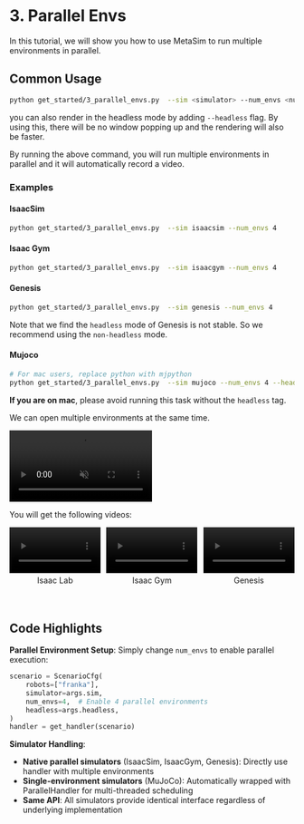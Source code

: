 # 3. Parallel Envs
In this tutorial, we will show you how to use MetaSim to run multiple environments in parallel.

## Common Usage

```bash
python get_started/3_parallel_envs.py  --sim <simulator> --num_envs <num_envs>
```
you can also render in the headless mode by adding `--headless` flag. By using this, there will be no window popping up and the rendering will also be faster.

By running the above command, you will run multiple environments in parallel and it will automatically record a video.


### Examples

#### IsaacSim
```bash
python get_started/3_parallel_envs.py  --sim isaacsim --num_envs 4
```

#### Isaac Gym
```bash
python get_started/3_parallel_envs.py  --sim isaacgym --num_envs 4
```

#### Genesis
```bash
python get_started/3_parallel_envs.py  --sim genesis --num_envs 4
```
Note that we find the `headless` mode of Genesis is not stable. So we recommend using the `non-headless` mode.

#### Mujoco
```bash
# For mac users, replace python with mjpython
python get_started/3_parallel_envs.py  --sim mujoco --num_envs 4 --headless
```
**If you are on mac**, please avoid running this task without the `headless` tag.

We can open multiple environments at the same time.

<video width="50%" autoplay loop muted playsinline>
    <source src="https://roboverse.wiki/_static/standard_output/3_parallel_envs_demo.mp4" type="video/mp4">
</video>

You will get the following videos:

<div style="display: flex; flex-wrap: wrap; justify-content: space-between; gap: 10px;">
    <div style="display: flex; justify-content: space-between; width: 100%; margin-bottom: 20px;">
        <div style="width: 32%; text-align: center;">
            <video width="100%" autoplay loop muted playsinline>
                <source src="https://roboverse.wiki/_static/standard_output/3_parallel_envs_isaaclab.mp4" type="video/mp4">
            </video>
            <p style="margin-top: 5px;">Isaac Lab</p>
        </div>
        <div style="width: 32%; text-align: center;">
            <video width="100%" autoplay loop muted playsinline>
                <source src="https://roboverse.wiki/_static/standard_output/3_parallel_envs_isaacgym.mp4" type="video/mp4">
            </video>
            <p style="margin-top: 5px;">Isaac Gym</p>
        </div>
        <div style="width: 32%; text-align: center;">
            <video width="100%" autoplay loop muted playsinline>
                <source src="https://roboverse.wiki/_static/standard_output/3_parallel_envs_genesis.mp4" type="video/mp4">
            </video>
            <p style="margin-top: 5px;">Genesis</p>
        </div>
    </div>

</div>

## Code Highlights

**Parallel Environment Setup**: Simply change `num_envs` to enable parallel execution:
```python
scenario = ScenarioCfg(
    robots=["franka"],
    simulator=args.sim,
    num_envs=4,  # Enable 4 parallel environments
    headless=args.headless,
)
handler = get_handler(scenario)
```

**Simulator Handling**:
- **Native parallel simulators** (IsaacSim, IsaacGym, Genesis): Directly use handler with multiple environments
- **Single-environment simulators** (MuJoCo): Automatically wrapped with ParallelHandler for multi-threaded scheduling
- **Same API**: All simulators provide identical interface regardless of underlying implementation
